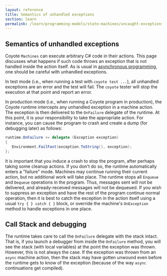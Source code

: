 ```yaml
---
layout: reference
title: Semantics of unhandled exceptions
section: learn
permalink: /learn/programming-models/state-machines/uncaught-exceptions
---
```


## Semantics of unhandled exceptions

Coyote `Machines` can execute arbitrary C# code in their actions. This page discusses what happens if
such code throws an exception that is not handled inside the action itself. As is usual in
[asynchronous programming](https://docs.microsoft.com/en-us/dotnet/standard/parallel-programming/exception-handling-task-parallel-library), one should be careful with unhandled exceptions.

In test mode (i.e., when running a test with `coyote test ...`), all unhandled exceptions are an error
and the test will fail. The `coyote` tester will stop the execution at that point and report an error.

In production mode (i.e., when running a Coyote program in production), the Coyote runtime intercepts
any unhandled exception in a machine action. The exception is then delivered to the `OnFailure`
delegate of the runtime. At this point, it is your responsibility to take the appropriate action. For
instance, you can cause the program to crash and create a dump (for debugging later) as follows:

```c#
runtime.OnFailure += delegate (Exception exception)
{
   Environment.FailFast(exception.ToString(), exception);
};
```

It is important that you induce a crash to stop the program, after perhaps taking some cleanup actions.
If you don't do so, the runtime automatically enters a "failure" mode. Machines may continue running
their current action, but no additional work will take place. The runtime stops all `Enqueue` and
`Dequeue` operations in the program. Thus, messages sent will not be delivered, and already-received
messages will not be dequeued. If you wish to suppress an exception and have the rest of the program
continue normal operation, then it is best to catch the exception in the action itself using a usual
`try { } catch { }` block, or override the machine's `OnException` method to handle exceptions in one
place.

## Call Stack and debugging

The runtime takes care to call the `OnFailure` delegate with the stack intact. That is, if you launch a
debugger from inside the `OnFailure` method, you will see the stack (with local variables) at the point
the exception was thrown. However, this is not always the case. If the exception was thrown from an
`async` machine action, then the stack may have gotten unwound even before the runtime gets to know of
the exception (because of the way `async` continuations get compiled).
